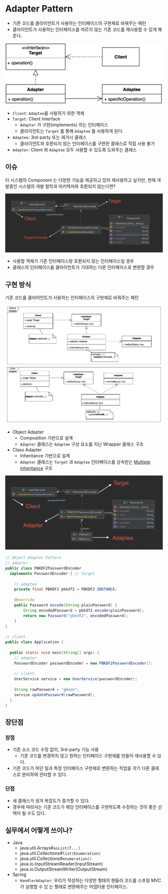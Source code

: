 # Adapter Pattern

- 기존 코드를 클라이언트가 사용하는 인터페이스의 구현체로 바꿔주는 패턴
- 클라이언트가 사용하는 인터페이스를 따르지 않는 기존 코드를 재사용할 수 있게 해준다.

![adapter](../img/structual/adapter/architecture.png)

- `Client`: `Adaptee`를 사용하기 위한 객체
- `Target`: Client Interface
  - `Adapter` 가 구현(implements) 하는 인터페이스 
  - 클라이언트는 `Target` 를 통해 `Adaptee` 를 사용하게 된다.
- `Adaptee`: 3rd-party 또는 레거시 클래스
  - 클라이언트와 호환되지 않는 인터페이스를 구현한 클래스로 직접 사용 불가
- `Adapter`: Client 와 `Adaptee` 모두 사용할 수 있도록 도와주는 클래스

## 이슈

타 시스템의 Component 는 다양한 기능을 제공하고 있어 재사용하고 싶지만, 현재 개발중인 시스템의 개발 철학과 아키텍처와 호환되지 않는다면?

![adapter](../img/structual/adapter/uml1.png)

- 사용할 객체가 기존 인터페이스랑 호환되지 않는 인터페이스일 경우
- 클래스의 인터페이스를 클라이언트가 기대하는 다른 인터페이스로 변환할 경우

## 구현 방식

기존 코드를 클라이언트가 사용하는 인터페이스의 구현체로 바꿔주는 패턴

![adapter](../img/structual/adapter/architecture2.png)

- Object Adapter
  - Composition 기반으로 설계
  - `Adapter` 클래스는 `Adaptee` 구성 요소를 지닌 Wrapper 클래스 구조
- Class Adapter
  - Inheritance 기반으로 설계
  - `Adapter` 클래스는 `Target` 과 `Adaptee` 인터페이스를 상속받는 [Multiple inheritance](https://en.wikipedia.org/wiki/Multiple_inheritance) 구조

![adapter](../img/structual/adapter/uml2.png)

```java
// Object Adapter Pattern
// adapter
public class PBKDF2PasswordEncoder
  implements PasswordEncoder { // target

	// adaptee
	private final PBKDF2 pbkdf2 = PBKDF2.INSTANCE;

	@Override
	public Password encode(String plainPassword) {
		String encodedPassword = pbkdf2.encode(plainPassword);
		return new Password("pbkdf2", encodedPassword);
	}
}

// client
public class Application {

  public static void main(String[] args) {
    // adapter
    PasswordEncoder passwordEncoder = new PBKDF2PasswordEncoder();

    // client
    UserService service = new UserService(passwordEncoder);

    String rawPassword = "gmoon";
    service.updatePassword(rawPassword);
  }
}
```

## 장단점

### 장점

- 기존 소스 코드 수정 없이, 3rd-party 기능 사용
  - 기존 코드를 변경하지 않고 원하는 인터페이스 구현체를 만들어 재사용할 수 있다.
- 기존 코드가 하던 일과 특정 인터페이스 구현체로 변환하는 작업을 각기 다른 클래스로 분리하여 관리할 수 있다.

### 단점

- 새 클래스가 생겨 복잡도가 증가할 수 있다. 
- 경우에 따라서는 기존 코드가 해당 인터페이스를 구현하도록 수정하는 것이 좋은 선택이 될 수도 있다.

## 실무에서 어떻게 쓰이나?

- Java
  - java.util.Arrays#`asList(T...)`
  - java.util.Collections#`list(Enumeration)`
  - java.util.Collections#`enumeration()`
  - java.io.InputStreamReader(InputStream)
  - java.io.OutputStreamWriter(OutputStream)
- Spring
  - `HandlerAdapter`: 우리가 작성하는 다양한 형태의 핸들러 코드를 스프링 MVC가 실행할 수 있 는 형태로 변환해주는 어댑터용 인터페이스.